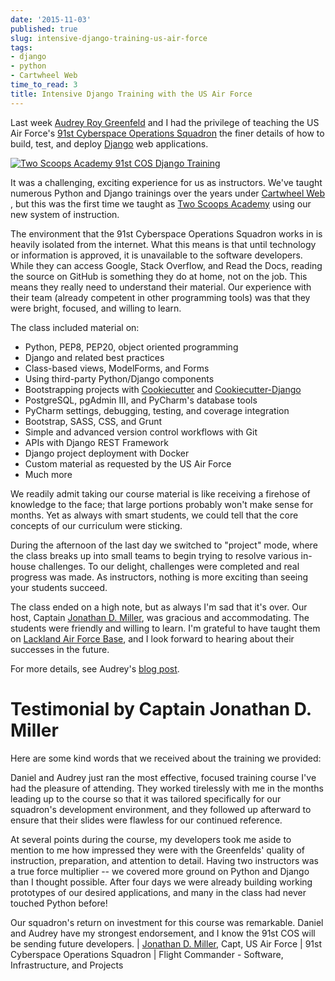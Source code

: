 ```yaml
---
date: '2015-11-03'
published: true
slug: intensive-django-training-us-air-force
tags:
- django
- python
- Cartwheel Web
time_to_read: 3
title: Intensive Django Training with the US Air Force
---
```


Last week [Audrey Roy Greenfeld](http://audrey.roygreenfeld.com) and I
had the privilege of teaching the US Air Force's [91st Cyberspace
Operations
Squadron](https://en.wikipedia.org/wiki/91st_Cyberspace_Operations_Squadron)
the finer details of how to build, test, and deploy
[Django](https://djangoproject.com) web applications.

[![Two Scoops Academy 91st COS Django Training](/static/two-scoops-academy-91cos-django-training.png)](/intensive-django-training-us-air-force.html)

It was a challenging, exciting experience for us as instructors. We've
taught numerous Python and Django trainings over the years under
[Cartwheel Web](http://www.cartwheelweb.com/training/) , but this was
the first time we taught as [Two Scoops
Academy](http://www.twoscoopsacademy.com) using our new system of
instruction.

The environment that the 91st Cyberspace Operations Squadron works in is
heavily isolated from the internet. What this means is that until
technology or information is approved, it is unavailable to the software
developers. While they can access Google, Stack Overflow, and Read the
Docs, reading the source on GitHub is something they do at home, not on
the job. This means they really need to understand their material. Our
experience with their team (already competent in other programming
tools) was that they were bright, focused, and willing to learn.

The class included material on:

-   Python, PEP8, PEP20, object oriented programming
-   Django and related best practices
-   Class-based views, ModelForms, and Forms
-   Using third-party Python/Django components
-   Bootstrapping projects with
    [Cookiecutter](https://github.com/audreyr/cookiecutter) and
    [Cookiecutter-Django](https://github.com/pydanny/cookiecutter-django)
-   PostgreSQL, pgAdmin III, and PyCharm's database tools
-   PyCharm settings, debugging, testing, and coverage integration
-   Bootstrap, SASS, CSS, and Grunt
-   Simple and advanced version control workflows with Git
-   APIs with Django REST Framework
-   Django project deployment with Docker
-   Custom material as requested by the US Air Force
-   Much more

We readily admit taking our course material is like receiving a firehose
of knowledge to the face; that large portions probably won't make sense
for months. Yet as always with smart students, we could tell that the
core concepts of our curriculum were sticking.

During the afternoon of the last day we switched to "project" mode,
where the class breaks up into small teams to begin trying to resolve
various in-house challenges. To our delight, challenges were completed
and real progress was made. As instructors, nothing is more exciting
than seeing your students succeed.

The class ended on a high note, but as always I'm sad that it's over.
Our host, Captain [Jonathan D. Miller](https://twitter.com/jondelmil),
was gracious and accommodating. The students were friendly and willing
to learn. I'm grateful to have taught them on [Lackland Air Force
Base](https://en.wikipedia.org/wiki/Lackland_Air_Force_Base), and I look
forward to hearing about their successes in the future.

For more details, see Audrey's [blog
post](http://audrey.roygreenfeld.com2015/11/intensive-django-training-with-91st.html).

Testimonial by Captain Jonathan D. Miller
=========================================

Here are some kind words that we received about the training we
provided:

Daniel and Audrey just ran the most effective, focused training course I've had the pleasure of attending. They worked tirelessly with me in the months leading up to the course so that it was tailored specifically for our squadron's development environment, and they followed up afterward to ensure that their slides were flawless for our continued reference.

At several points during the course, my developers took me aside to mention to me how impressed they were with the Greenfelds' quality of instruction, preparation, and attention to detail. Having two instructors was a true force multiplier -- we covered more ground on Python and Django than I thought possible. After four days we were already building working prototypes of our desired applications, and many in the class had never touched Python before!

Our squadron's return on investment for this course was remarkable. Daniel and Audrey have my strongest endorsement, and I know the 91st COS will be sending future developers.
| [Jonathan D. Miller](https://twitter.com/jondelmil), Capt, US Air
  Force
| 91st Cyberspace Operations Squadron
| Flight Commander - Software, Infrastructure, and Projects
